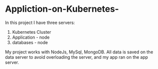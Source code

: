 # Appliction-on-Kubernetes-
In this project I have three servers:
1. Kubernetes Cluster
2. Application - node
3. databases - node

My project works with NodeJs, MySql, MongoDB.
All data is saved on the data server to avoid overloading the server, and my app ran on the app server.
